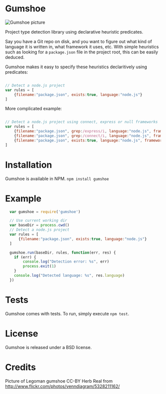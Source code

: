 Gumshoe
=======

![Gumshoe picture](http://farm6.staticflickr.com/5201/5328211162_e57dae4d0b_z.jpg)

Project type detection library using declarative heuristic predicates. 

Say you have a Git repo on disk, and you want to figure out what kind of
language it is written in, what framework it uses, etc. With simple heuristics
such as looking for a `package.json` file in the project root, this can be
easily deduced.

Gumshoe makes it easy to specify these heuristics declaritively using predicates:

```javascript

// Detect a node.js project
var rules = [
    {filename:"package.json", exists:true, language:"node.js"}
]
```

More complicated example:

```javascript

// Detect a node.js project using connect, express or null frameworks
var rules = [
    {filename:"package.json", grep:/express/i, language:"node.js", framework:"express"},
    {filename:"package.json", grep:/connect/i, language:"node.js", framework:"connect"}
    {filename:"package.json", exists:true, language:"node.js", framework:null}
]

```


Installation
============

Gumshoe is available in NPM. `npm install gumshoe`


Example
=======
```javascript
  var gumshoe = require('gumshoe')

  // Use current working dir
  var baseDir = process.cwd()
  // Detect a node.js project
  var rules = [
      {filename:"package.json", exists:true, language:"node.js"}
  ]

  gumshoe.run(baseDir, rules, function(err, res) {
    if (err) {
        console.log("Detection error: %s", err)
        process.exit(1)
    }
    console.log("Detected language: %s", res.language)
  })
```

Tests
=====

Gumshoe comes with tests. To run, simply execute `npm test`.

License
=======

Gumshoe is released under a BSD license.

Credits
=======

Picture of Legoman gumshoe CC-BY Herb Real from http://www.flickr.com/photos/venndiagram/5328211162/
